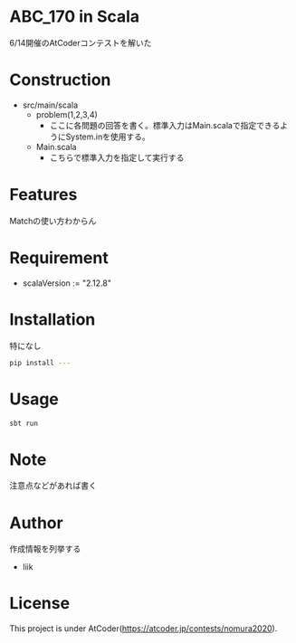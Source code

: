# ABC_170 in Scala

6/14開催のAtCoderコンテストを解いた

# Construction

* src/main/scala
    * problem(1,2,3,4)
        * ここに各問題の回答を書く。標準入力はMain.scalaで指定できるようにSystem.inを使用する。
    * Main.scala
        * こちらで標準入力を指定して実行する

# Features
Matchの使い方わからん

# Requirement
* scalaVersion     := "2.12.8"

# Installation
特になし

```bash
pip install ---
```

# Usage
```bash
sbt run
```

# Note

注意点などがあれば書く

# Author

作成情報を列挙する

* liik

# License
This project is under AtCoder(https://atcoder.jp/contests/nomura2020).
